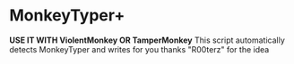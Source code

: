 # MonkeyTyper+
**USE IT WITH ViolentMonkey OR TamperMonkey**
This script automatically detects MonkeyTyper and writes for you
thanks "R00terz" for the idea
